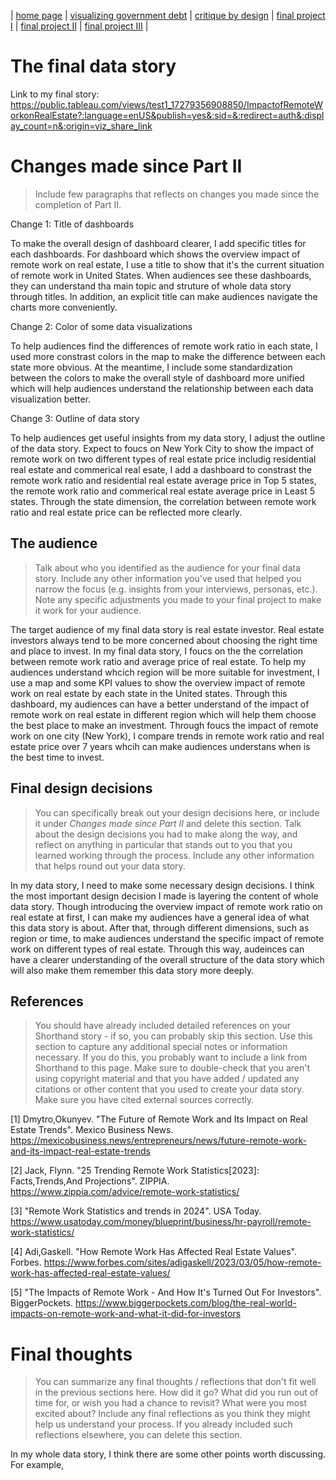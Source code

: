 | [home page](https://dashuai77.github.io/Portfolio/) | [visualizing government debt](visualizing-government-debt.md) | [critique by design](Critique-by-Design-with-Tableau.md) | [final project I](final-project-part-one-Ziyi.md) | [final project II](final-project-part-two-Ziyi.md) | [final project III](final-project-part-three-Ziyi.md) |

# The final data story

Link to my final story:
https://public.tableau.com/views/test1_17279356908850/ImpactofRemoteWorkonRealEstate?:language=enUS&publish=yes&:sid=&:redirect=auth&:display_count=n&:origin=viz_share_link

# Changes made since Part II
> Include few paragraphs that reflects on changes you made since the completion of Part II. 

Change 1: Title of dashboards

To make the overall design of dashboard clearer, I add specific titles for each dashboards. For dashboard which shows the overview impact of remote work on real estate, I use a title to show that it's the current situation of remote work in United States. When audiences see these dashboards, they can understand tha main topic and struture of whole data story through titles. In addition, an explicit title can make audiences navigate the charts more conveniently.

Change 2: Color of some data visualizations

To help audiences find the differences of remote work ratio in each state, I used more constrast colors in the map to make the difference between each state more obvious. At the meantime, I include some standardization between the colors to make the overall style of dashboard more unified which will help audiences understand the relationship between each data visualization better. 

Change 3: Outline of data story 

To help audiences get useful insights from my data story, I adjust the outline of the data story. Expect to foucs on New York City to show the impact of remote work on two different types of real estate price includig residential real estate and commerical real esate, I add a dashboard to constrast the remote work ratio and residential real estate average price in Top 5 states, the remote work ratio and commerical real estate average price in Least 5 states. Through the state dimension, the correlation between remote work ratio and real estate price can be reflected more clearly. 


## The audience
> Talk about who you identified as the audience for your final data story.  Include any other information you've used that helped you narrow the focus (e.g. insights from your interviews, personas, etc.).  Note any specific adjustments you made to your final project to make it work for your audience.

The target audience of my final data story is real estate investor. Real estate investors always tend to be more concerned about choosing the right time and place to invest. In my final data story, I foucs on the the correlation between remote work ratio and average price of real estate. To help my audiences understand whcich region will be more suitable for investment, I use a map and some KPI values to show the overview impact of remote work on real estate by each state in the United states. Through this dashboard, my audiences can have a better understand of the impact of remote work on real estate in different region which will help them choose the best place to make an investment. Through foucs the impact of remote work on one city (New York), I compare trends in remote work ratio and real estate price over 7 years whcih can make audiences understans when is the best time to invest. 

## Final design decisions
> You can specifically break out your design decisions here, or include it under *Changes made since Part II* and delete this section. Talk about the design decisions you had to make along the way, and reflect on anything in particular that stands out to you that you learned working through the process.  Include any other information that helps round out your data story. 

In my data story, I need to make some necessary design decisions. I think the most important design decision I made is layering the content of whole data story. Though introducing the overview impact of remote work ratio on real estate at first, I can make my audiences have a general idea of what this data story is about. After that, through different dimensions, such as region or time, to make audiences understand the specific impact of remote work on different types of real estate. Through this way, audeinces can have a clearer understanding of the overall structure of the data story which will also make them remember this data story more deeply. 


## References
> You should have already included detailed references on your Shorthand story - if so, you can probably skip this section.  Use this section to capture any additional special notes or information necessary.  If you do this, you probably want to include a link from Shorthand to this page. Make sure to double-check that you aren't using copyright material and that you have added / updated any citations or other content that you used to create your data story.  Make sure you have cited external sources correctly. 


[1] Dmytro,Okunyev. "The Future of Remote Work and Its Impact on Real Estate Trends". Mexico Business News. https://mexicobusiness.news/entrepreneurs/news/future-remote-work-and-its-impact-real-estate-trends

[2] Jack, Flynn. "25 Trending Remote Work Statistics[2023]: Facts,Trends,And Projections". ZIPPIA. https://www.zippia.com/advice/remote-work-statistics/

[3] "Remote Work Statistics and trends in 2024". USA Today. https://www.usatoday.com/money/blueprint/business/hr-payroll/remote-work-statistics/

[4] Adi,Gaskell. "How Remote Work Has Affected Real Estate Values". Forbes. https://www.forbes.com/sites/adigaskell/2023/03/05/how-remote-work-has-affected-real-estate-values/

[5] "The Impacts of Remote Work - And How It's Turned Out For Investors". BiggerPockets. https://www.biggerpockets.com/blog/the-real-world-impacts-on-remote-work-and-what-it-did-for-investors


# Final thoughts
> You can summarize any final thoughts / reflections that don't fit well in the previous sections here.  How did it go?  What did you run out of time for, or wish you had a chance to revisit?  What were you most excited about?  Include any final reflections as you think they might help us understand your process.  If you already included such reflections elsewhere, you can delete this section.

In my whole data story, I think there are some other points worth discussing. For example, 


